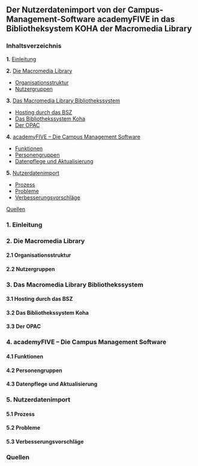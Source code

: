 
## Der Nutzerdatenimport von der Campus-Management-Software academyFIVE in das Bibliotheksystem KOHA der Macromedia Library

### Inhaltsverzeichnis
**1.** [Einleitung](<a name="Einleitung" />) 

**2.** [Die Macromedia Library](<a name="Die Macromedia Library" />) 
* [Organisationsstruktur](<a name="Organisationsstruktur" />) 
* [Nutzergruppen](<a name="Nutzergruppen" />) 

**3.** [Das Macromedia Library Bibliothekssystem](<a name="Das Macromedia Library Bibliothekssystem" />) 
* [Hosting durch das BSZ](<a name="" />) 
* [Das Bibliothekssystem Koha](<a name="Hosting durch das BSZ]" />) 
* [Der OPAC](<a name="Der OPAC" />) 

**4.** [academyFIVE – Die Campus Management Software](<a name="academyFIVE – Die Campus Management Software" />) 
* [Funktionen](<a name="Funktionen" />) 
* [Personengruppen](<a name="Personengruppen" />) 
* [Datenpflege und Aktualisierung](<a name="Datenpflege und Aktualisierung" />) 

**5.** [Nutzerdatenimport](<a name="Nutzerdatenimport" />) 
* [Prozess](<a name="Prozess" />) 
* [Probleme](<a name="Probleme" />) 
* [Verbesserungsvorschläge](<a name="Verbesserungsvorschläge" />) 

[Quellen](<a name="Quellen" />) 


### 1. Einleitung

### 2. Die Macromedia Library

   #### 2.1 Organisationsstruktur
   
   #### 2.2 Nutzergruppen
   
### 3. Das Macromedia Library Bibliothekssystem

   #### 3.1 Hosting durch das BSZ
   
   #### 3.2 Das Bibliothekssystem Koha 
   
   #### 3.3 Der OPAC
   
### 4. academyFIVE – Die Campus Management Software

   #### 4.1 Funktionen
   
   #### 4.2 Personengruppen
   
   #### 4.3 Datenpflege und Aktualisierung
   
### 5. Nutzerdatenimport

   #### 5.1 Prozess
   
   #### 5.2 Probleme
   
   #### 5.3 Verbesserungsvorschläge
   
### Quellen



